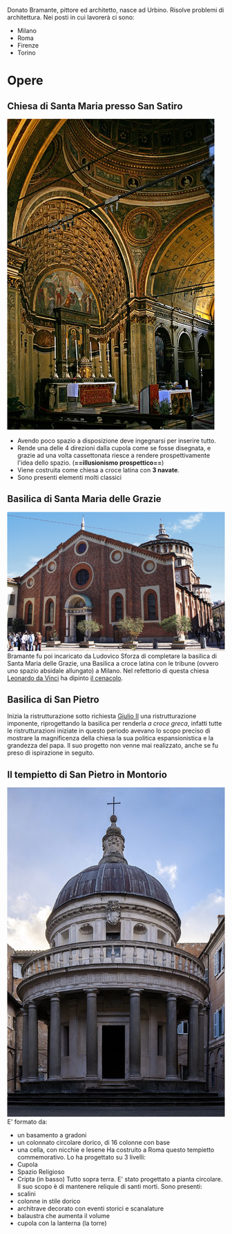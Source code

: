 Donato Bramante, pittore ed architetto, nasce ad Urbino. Risolve problemi di architettura. Nei posti in cui lavorerà ci sono:
- Milano
- Roma
- Firenze
- Torino
# Opere
## Chiesa di Santa Maria presso San Satiro
![](Santa%20Maria%20presso%20San%20Satiro.jpg)
- Avendo poco spazio a disposizione deve ingegnarsi per inserire tutto.
- Rende una delle 4 direzioni dalla cupola come se fosse disegnata, e grazie ad una volta cassettonata riesce a rendere prospettivamente l'idea dello spazio. (**==illusionismo prospettico==**)
- Viene costruita come chiesa a croce latina con **3 navate**.
- Sono presenti elementi molti classici
## Basilica di Santa Maria delle Grazie
![](Santa%20Maria%20delle%20Grazie.png)
Bramante fu poi incaricato da Ludovico Sforza di completare la basilica di Santa Maria delle Grazie, una Basilica a croce latina con le tribune (ovvero uno spazio absidale allungato) a Milano.
Nel refettorio di questa chiesa [Leonardo da Vinci](Leonardo%20da%20Vinci.md) ha dipinto [il cenacolo](Leonardo%20da%20Vinci.md#Il%20Cenacolo).
## Basilica di San Pietro
Inizia la ristrutturazione sotto richiesta [Giulio II](La%20riqualificazione%20di%20Roma.md) una ristrutturazione imponente, riprogettando la basilica per renderla *a croce greca*, infatti tutte le ristrutturazioni iniziate in questo periodo avevano lo scopo preciso di mostrare la magnificenza della chiesa la sua politica espansionistica e la grandezza del papa.
Il suo progetto non venne mai realizzato, anche se fu preso di ispirazione in seguito.
## Il tempietto di San Pietro in Montorio
![](Tempietto%20di%20San%20Pietro.jpg)
E' formato da:
- un basamento a gradoni
- un colonnato circolare dorico, di 16 colonne con base
- una cella, con nicchie e lesene
Ha costruito a Roma questo tempietto commemorativo. Lo ha progettato su 3 livelli:
- Cupola
- Spazio Religioso
- Cripta (in basso)
Tutto sopra terra.
E' stato progettato a pianta circolare. Il suo scopo è di mantenere reliquie di santi morti.
Sono presenti:
- scalini
- colonne in stile dorico
- architrave decorato con eventi storici e scanalature
- balaustra che aumenta il volume
- cupola con la lanterna (la torre)